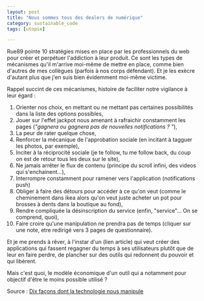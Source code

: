 ```yaml
---
layout: post
title: "Nous sommes tous des dealers de numérique"
category: sustainable_code
tags: [utopie]

---
```


Rue89 pointe 10 stratégies mises en place par les professionnels du web pour créer et perpétuer l'addiction à leur produit. Ce sont les types de mécanismes qu'il m'arrive moi-même de mettre en place, comme bien d'autres de mes collègues (parfois à nos corps défendant). Et je les exècre d'autant plus que j'en suis bien évidemment moi-même victime.


Rappel succint de ces mécanismes, histoire de faciliter notre vigilance à leur égard :

1. Orienter nos choix, en mettant ou ne mettant pas certaines possibilités dans la liste des options possibles,
2. Jouer sur l'effet jackpot nous amenant à rafraichir constamment les pages (*"gagnera ou gagnera pas de nouvelles notifications ? "*),
3. La peur de rater quelque chose,
4. Renforcer la mécanique de l'approbation sociale (en incitant à tagguer les photos, par exemple),
5. Inciter à la réciprocité sociale (je te follow, tu me follow back, du coup on est de retour tous les deux sur le site),
6. Ne jamais arrêter le flux de contenu (principe du scroll infini, des videos qui s'enchainent...),
7. Interrompre constamment pour ramener vers l'application (notifications push)
8. Obliger à faire des détours pour accéder à ce qu'on veut (comme le cheminement dans ikea alors qu'on veut juste acheter un pot pour brosses à dents dans la boutique au fond),
9. Rendre compliquée la désinscription du service (enfin, "service"... On se comprend, quoi),
10. Faire croire qu'une manipulation ne prendra pas de temps (cliquer sur une note, etre redirigé vers 3 pages de questionnaire).

Et je me prends à rêver, à l'instar d'un (lien article) qui veut créer des applications qui fassent regagner du temps à ses utilisateurs plutôt que de leur en faire perdre, de plancher sur des outils qui redonnent du pouvoir et qui libèrent.

Mais c'est quoi, le modèle économique d'un outil qui a notamment pour objectif d'être le moins possible utilisé ?

Source : [Dix façons dont la technologie nous manipule][source]


[source]: http://rue89.nouvelobs.com/2016/06/16/10-facons-dont-technologie-manipule-264364



